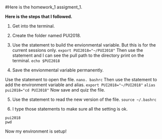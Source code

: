 #Here is the homework_1 assigment_1.

**Here is the steps that I followed.**

1. Get into the terminal.

2. Create the folder named PUI2018.

3. Use the statement to build the envionmental variable. But this is for the current sessions only.
```export PUI2018="~/PUI2018"```
Then use the statement and I can see the pull path to the directory print on the terminal.
```echo $PUI2018```

4. Save the envionmental variable permanently.

Use the statement to open the file.
```nano. bashrc```
Then use the statement to add the environment variable and alias.
```export PUI2018="~/PUI2018"```
```alias pui2018="cd PUI2018"```
Now save and quiz the file.

5. Use the statement to read the new version of the file.
```source ~/.bashrc```

6. I type those statements to make sure all the setting is ok.
```pwd
pui2018
pwd
```

Now my environment is setup!
